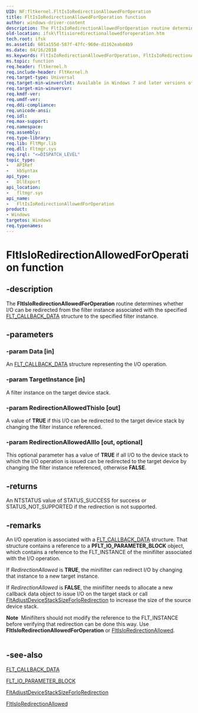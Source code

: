 ```yaml
---
UID: NF:fltkernel.FltIsIoRedirectionAllowedForOperation
title: FltIsIoRedirectionAllowedForOperation function
author: windows-driver-content
description: The FltIsIoRedirectionAllowedForOperation routine determines whether I/O can be redirected from the filter instance associated with the specified FLT_CALLBACK_DATA structure to the specified filter instance.
old-location: ifsk\fltisioredirectionallowedforoperation.htm
tech.root: ifsk
ms.assetid: 601a155d-587f-47fc-960e-d1162eabd4b9
ms.date: 04/16/2018
ms.keywords: FltIsIoRedirectionAllowedForOperation, FltIsIoRedirectionAllowedForOperation routine [Installable File System Drivers], fltkernel/FltIsIoRedirectionAllowedForOperation, ifsk.fltisioredirectionallowedforoperation
ms.topic: function
req.header: fltkernel.h
req.include-header: FltKernel.h
req.target-type: Universal
req.target-min-winverclnt: Available in Windows 7 and later versions of the Windows operating system.
req.target-min-winversvr: 
req.kmdf-ver: 
req.umdf-ver: 
req.ddi-compliance: 
req.unicode-ansi: 
req.idl: 
req.max-support: 
req.namespace: 
req.assembly: 
req.type-library: 
req.lib: FltMgr.lib
req.dll: Fltmgr.sys
req.irql: "<=DISPATCH_LEVEL"
topic_type:
-	APIRef
-	kbSyntax
api_type:
-	DllExport
api_location:
-	fltmgr.sys
api_name:
-	FltIsIoRedirectionAllowedForOperation
product:
- Windows
targetos: Windows
req.typenames: 
---
```


# FltIsIoRedirectionAllowedForOperation function


## -description


The <b>FltIsIoRedirectionAllowedForOperation</b> routine determines whether I/O can be redirected from the filter instance associated with the specified <a href="https://msdn.microsoft.com/library/windows/hardware/ff544620">FLT_CALLBACK_DATA</a> structure to the specified filter instance.


## -parameters




### -param Data [in]

An <a href="https://msdn.microsoft.com/library/windows/hardware/ff544620">FLT_CALLBACK_DATA</a> structure representing the I/O operation.


### -param TargetInstance [in]

A filter instance on the target device stack.


### -param RedirectionAllowedThisIo [out]

A value of <b>TRUE</b> if this I/O can be redirected to the target device stack by changing the filter instance referenced.


### -param RedirectionAllowedAllIo [out, optional]

This optional parameter has a value of <b>TRUE</b> if all I/O to the device stack to which the I/O operation is issued can be redirected to the target device by changing the filter instance referenced,  otherwise <b>FALSE</b>.


## -returns



An NTSTATUS value of STATUS_SUCCESS for success or STATUS_NOT_SUPPORTED if the redirection is not supported.




## -remarks



An I/O operation is associated with a <a href="https://msdn.microsoft.com/library/windows/hardware/ff544620">FLT_CALLBACK_DATA</a> structure. That structure contains a reference to a <b>PFLT_IO_PARAMETER_BLOCK</b> object, which contains a reference to the FLT_INSTANCE of the minifilter associated with the I/O operation.

If <i>RedirectionAllowed</i> is <b>TRUE</b>, the minifilter can redirect I/O by changing that instance to a new target instance.

If <i>RedirectionAllowed</i> is <b>FALSE</b>, the minifilter needs to allocate a new callback data object to issue I/O on the target stack or call <a href="https://msdn.microsoft.com/library/windows/hardware/ff625873">FltAdjustDeviceStackSizeForIoRedirection</a> to increase the size of the source device stack.

<div class="alert"><b>Note</b>  Minifilters should not modify the reference to the FLT_INSTANCE before verifying that redirection can be done this way. Use <b>FltIsIoRedirectionAllowedForOperation</b> or <a href="https://msdn.microsoft.com/library/windows/hardware/ff625874">FltIsIoRedirectionAllowed</a>. </div>
<div> </div>



## -see-also




<a href="https://msdn.microsoft.com/library/windows/hardware/ff544620">FLT_CALLBACK_DATA</a>



<a href="https://msdn.microsoft.com/library/windows/hardware/ff544638">FLT_IO_PARAMETER_BLOCK</a>



<a href="https://msdn.microsoft.com/library/windows/hardware/ff625873">FltAdjustDeviceStackSizeForIoRedirection</a>



<a href="https://msdn.microsoft.com/library/windows/hardware/ff625874">FltIsIoRedirectionAllowed</a>
 

 

